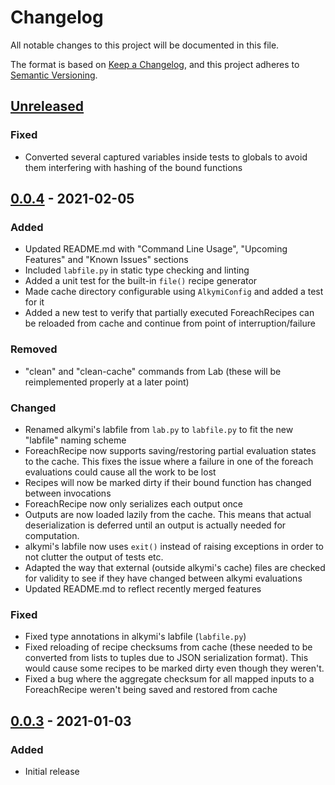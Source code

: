 # Changelog
All notable changes to this project will be documented in this file.

The format is based on [Keep a Changelog](https://keepachangelog.com/en/1.0.0/),
and this project adheres to [Semantic Versioning](https://semver.org/spec/v2.0.0.html).

## [Unreleased]

### Fixed
- Converted several captured variables inside tests to globals to avoid them interfering with hashing of the bound
functions 

## [0.0.4] - 2021-02-05
### Added
- Updated README.md with "Command Line Usage", "Upcoming Features" and "Known Issues" sections
- Included `labfile.py` in static type checking and linting
- Added a unit test for the built-in `file()` recipe generator
- Made cache directory configurable using `AlkymiConfig` and added a test for it
- Added a new test to verify that partially executed ForeachRecipes can be reloaded from cache and continue from point
of interruption/failure

### Removed
- "clean" and "clean-cache" commands from Lab (these will be reimplemented properly at a later point)

### Changed
- Renamed alkymi's labfile from `lab.py` to `labfile.py` to fit the new "labfile" naming scheme
- ForeachRecipe now supports saving/restoring partial evaluation states to the cache. This fixes the issue where a
failure in one of the foreach evaluations could cause all the work to be lost
- Recipes will now be marked dirty if their bound function has changed between invocations
- ForeachRecipe now only serializes each output once
- Outputs are now loaded lazily from the cache. This means that actual deserialization is deferred until an output is
actually needed for computation.
- alkymi's labfile now uses `exit()` instead of raising exceptions in order to not clutter the output of tests etc.
- Adapted the way that external (outside alkymi's cache) files are checked for validity to see if they have changed
between alkymi evaluations
- Updated README.md to reflect recently merged features

### Fixed
- Fixed type annotations in alkymi's labfile (`labfile.py`)
- Fixed reloading of recipe checksums from cache (these needed to be converted from lists to tuples due to JSON
serialization format). This would cause some recipes to be marked dirty even though they weren't.
- Fixed a bug where the aggregate checksum for all mapped inputs to a ForeachRecipe weren't being saved and restored
from cache

## [0.0.3] - 2021-01-03
### Added
- Initial release

[Unreleased]: https://github.com/MathiasStokholm/alkymi/compare/v0.0.4...HEAD
[0.0.4]: https://github.com/MathiasStokholm/alkymi/compare/v0.0.3...v0.0.4
[0.0.3]: https://github.com/MathiasStokholm/alkymi/releases/tag/v0.0.3
